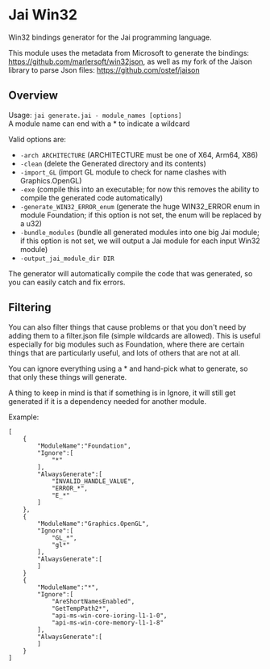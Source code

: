 # Jai Win32
Win32 bindings generator for the Jai programming language.

This module uses the metadata from Microsoft to generate the bindings: https://github.com/marlersoft/win32json, as well as my fork of the Jaison library to parse Json files: https://github.com/ostef/jaison

## Overview

Usage: `jai generate.jai - module_names [options]`\
A module name can end with a * to indicate a wildcard

Valid options are:
* `-arch ARCHITECTURE` (ARCHITECTURE must be one of X64, Arm64, X86)
* `-clean` (delete the Generated directory and its contents)
* `-import_GL` (import GL module to check for name clashes with Graphics.OpenGL)
* `-exe` (compile this into an executable; for now this removes the ability to compile the generated code automatically)
* `-generate_WIN32_ERROR_enum` (generate the huge WIN32_ERROR enum in module Foundation; if this option is not set, the enum will be replaced by a u32)
* `-bundle_modules` (bundle all generated modules into one big Jai module; if this option is not set, we will output a Jai module for each input Win32 module)
* `-output_jai_module_dir DIR`

The generator will automatically compile the code that was generated, so you can easily catch and fix errors.

## Filtering

You can also filter things that cause problems or that you don't need by adding them to a filter.json file (simple wildcards are allowed).
This is useful especially for big modules such as Foundation, where there are certain things that are particularly useful, and lots of others that are not at all.

You can ignore everything using a * and hand-pick what to generate, so that only these things will generate.

A thing to keep in mind is that if something is in Ignore, it will still get generated if it is a dependency needed for another module.

Example:
```
[
    {
        "ModuleName":"Foundation",
        "Ignore":[
            "*"
        ],
        "AlwaysGenerate":[
            "INVALID_HANDLE_VALUE",
            "ERROR_*",
            "E_*"
        ]
    },
    {
        "ModuleName":"Graphics.OpenGL",
        "Ignore":[
            "GL_*",
            "gl*"
        ],
        "AlwaysGenerate":[
        ]
    }
    {
        "ModuleName":"*",
        "Ignore":[
            "AreShortNamesEnabled",
            "GetTempPath2*",
            "api-ms-win-core-ioring-l1-1-0",
            "api-ms-win-core-memory-l1-1-8"
        ],
        "AlwaysGenerate":[
        ]
    }
]
```
